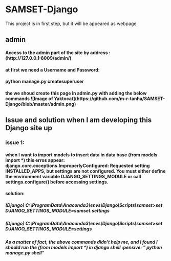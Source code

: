 # SAMSET-Django
This project is in first step, but it will be appeared as webpage
<h2> admin
   <h4>Access to the admin part of the site by address : (http://127.0.0.1:8009/admin/)
   <h4> at first we need a Username and Password:
      <h4> python manage.py createsuperuser
         <h4> the we shoud create this page in admin.py with adding the below commands
![Image of Yaktocat](https://github.com/m-r-tanha/SAMSET-Django/blob/master/admin.png)


<h2> Issue and solution when I am developing this Django site up
   <p>
    <h3> issue 1: 
       <h4> when I want to import models to insert data in data base (from models import *) this erros appear:
    django.core.exceptions.ImproperlyConfigured: Requested setting INSTALLED_APPS, but settings are not configured. You must either define the environment variable DJANGO_SETTINGS_MODULE or call settings.configure() before accessing settings.
     <h4> solution: 
        <h5>(Django) C:\ProgramData\Anaconda3\envs\Django\Scripts\samset>set DJANGO_SETTINGS_MODULE=samset.settings
        <h5>(Django) C:\ProgramData\Anaconda3\envs\Django\Scripts\samset>set DJANGO_SETTINGS_MODULE=settings
           <h5> As a matter of fact, the above commands didn't help me, and I found I should run the (from models import *) in django shell
              	:pensive:    " python manage.py shell"
     </p>
